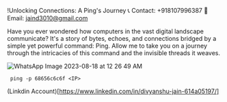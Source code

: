   !Unlocking Connections: A Ping's Journey
  📞 Contact: +918107996387 📧 Email: jaind3010@gmail.com

  Have you ever wondered how computers in the vast digital landscape communicate? It's a story of bytes, echoes, and connections bridged by a simple yet powerful command: Ping. Allow me to take you on a journey through the intricacies of this command and the invisible threads it weaves.


  ![WhatsApp Image 2023-08-18 at 12 26 49 AM](https://github.com/divyanshujain11/divyanshujain11-Linux_PingTo-AnotherDesktop/assets/77712311/5821e68a-8402-4a59-948f-1d32b222a699)

     ping -p 68656c6c6f <IP>

  (Linkdin Account)[https://www.linkedin.com/in/divyanshu-jain-614a05197/]
